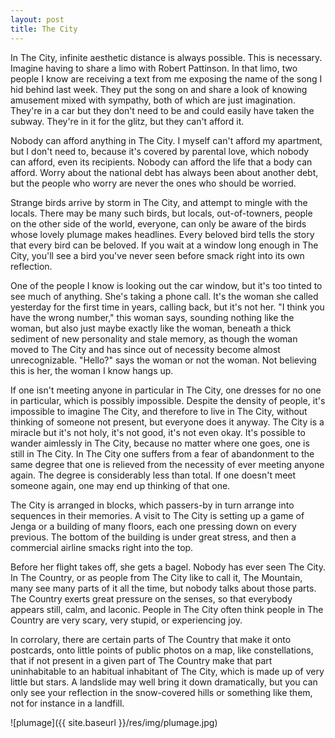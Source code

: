 ```yaml
---
layout: post
title: The City
---
```


In The City, infinite aesthetic distance is always possible. This is necessary. Imagine having to share a limo with Robert Pattinson. In that limo, two people I know are receiving a text from me exposing the name of the song I hid behind last week. They put the song on and share a look of knowing amusement mixed with sympathy, both of which are just imagination. They're in a car but they don't need to be and could easily have taken the subway. They're in it for the glitz, but they can't afford it.

Nobody can afford anything in The City. I myself can't afford my apartment, but I don't need to, because it's covered by parental love, which nobody can afford, even its recipients. Nobody can afford the life that a body can afford. Worry about the national debt has always been about another debt, but the people who worry are never the ones who should be worried.

Strange birds arrive by storm in The City, and attempt to mingle with the locals. There may be many such birds, but locals, out-of-towners, people on the other side of the world, everyone, can only be aware of the birds whose lovely plumage makes headlines. Every beloved bird tells the story that every bird can be beloved. If you wait at a window long enough in The City, you'll see a bird you've never seen before smack right into its own reflection.

One of the people I know is looking out the car window, but it's too tinted to see much of anything. She's taking a phone call. It's the woman she called yesterday for the first time in years, calling back, but it's not her. "I think you have the wrong number," this woman says, sounding nothing like the woman, but also just maybe exactly like the woman, beneath a thick sediment of new personality and stale memory, as though the woman moved to The City and has since out of necessity become almost unrecognizable. "Hello?" says the woman or not the woman. Not believing this is her, the woman I know hangs up.

If one isn't meeting anyone in particular in The City, one dresses for no one in particular, which is possibly impossible. Despite the density of people, it's impossible to imagine The City, and therefore to live in The City, without thinking of someone not present, but everyone does it anyway. The City is a miracle but it's not holy, it's not good, it's not even okay. It's possible to wander aimlessly in The City, because no matter where one goes, one is still in The City. In The City one suffers from a fear of abandonment to the same degree that one is relieved from the necessity of ever meeting anyone again. The degree is considerably less than total. If one doesn't meet someone again, one may end up thinking of that one.

The City is arranged in blocks, which passers-by in turn arrange into sequences in their memories. A visit to The City is setting up a game of Jenga or a building of many floors, each one pressing down on every previous. The bottom of the building is under great stress, and then a commercial airline smacks right into the top.

Before her flight takes off, she gets a bagel. Nobody has ever seen The City. In The Country, or as people from The City like to call it, The Mountain, many see many parts of it all the time, but nobody talks about those parts. The Country exerts great pressure on the senses, so that everybody appears still, calm, and laconic. People in The City often think people in The Country are very scary, very stupid, or experiencing joy.

In corrolary, there are certain parts of The Country that make it onto postcards, onto little points of public photos on a map, like constellations, that if not present in a given part of The Country make that part uninhabitable to an habitual inhabitant of The City, which is made up of very little but stars. A landslide may well bring it down dramatically, but you can only see your reflection in the snow-covered hills or something like them, not for instance in a landfill.

![plumage]({{ site.baseurl }}/res/img/plumage.jpg)